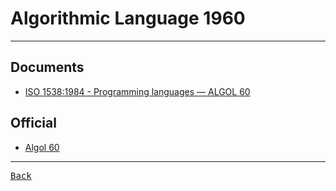 # Algorithmic Language 1960

---

## Documents

- [ISO 1538:1984 - Programming languages — ALGOL 60](https://www.iso.org/standard/6126.html)

## Official

- [Algol 60](https://www.algol60.org/)

---

[<kbd> Back </kbd>](./readme.md)
